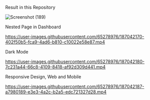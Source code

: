 Result in this Repository

![Screenshot (189)](https://user-images.githubusercontent.com/65278976/187042136-5fda4e79-b892-4e91-b84c-5e3929fca0c1.png)

Nested Page in Dashboard


https://user-images.githubusercontent.com/65278976/187042170-402f50b5-fca9-4ad6-b810-c10022e58e87.mp4

Dark Mode 



https://user-images.githubusercontent.com/65278976/187042180-7c231a44-66c8-4109-8418-af92d309d441.mp4

Responsive Design, Web and Mobile



https://user-images.githubusercontent.com/65278976/187042187-a7980189-e3e3-4a2c-b2a5-edc721327d28.mp4

